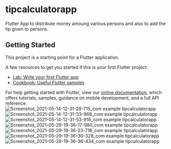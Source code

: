 # tipcalculatorapp

Flutter App to distribute money amoung various persons and also to add the tip given to persons.

## Getting Started

This project is a starting point for a Flutter application.

A few resources to get you started if this is your first Flutter project:

- [Lab: Write your first Flutter app](https://flutter.dev/docs/get-started/codelab)
- [Cookbook: Useful Flutter samples](https://flutter.dev/docs/cookbook)

For help getting started with Flutter, view our
[online documentation](https://flutter.dev/docs), which offers tutorials,
samples, guidance on mobile development, and a full API reference.
![Screenshot_2021-05-14-12-31-29-715_com example tipcalculatorapp](https://user-images.githubusercontent.com/53346938/120073455-01b2ad80-c0b6-11eb-9668-134b1f8b3d4c.jpg)
![Screenshot_2021-05-14-12-31-33-968_com example tipcalculatorapp](https://user-images.githubusercontent.com/53346938/120073462-070ff800-c0b6-11eb-990b-d8192a83e311.jpg)
![Screenshot_2021-05-14-12-31-53-918_com example tipcalculatorapp](https://user-images.githubusercontent.com/53346938/120073469-0a0ae880-c0b6-11eb-8245-50be0a05f47c.jpg)
![Screenshot_2021-05-29-19-36-17-980_com example tipcalculatorapp](https://user-images.githubusercontent.com/53346938/120073474-0ecf9c80-c0b6-11eb-9610-17dca149eeaf.jpg)
![Screenshot_2021-05-29-19-36-23-718_com example tipcalculatorapp](https://user-images.githubusercontent.com/53346938/120073480-14c57d80-c0b6-11eb-8b4f-7244ee3f3b18.jpg)
![Screenshot_2021-05-29-19-36-30-328_com example tipcalculatorapp](https://user-images.githubusercontent.com/53346938/120073483-18f19b00-c0b6-11eb-8662-6f8226622c23.jpg)
![Screenshot_2021-05-29-19-36-36-434_com example tipcalculatorapp](https://user-images.githubusercontent.com/53346938/120073487-1db64f00-c0b6-11eb-913e-2f5650a2e1dd.jpg)
